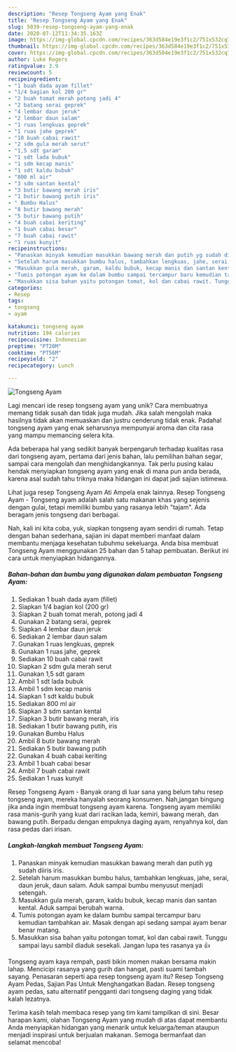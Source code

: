 ```yaml
---
description: "Resep Tongseng Ayam yang Enak"
title: "Resep Tongseng Ayam yang Enak"
slug: 5039-resep-tongseng-ayam-yang-enak
date: 2020-07-12T11:34:35.163Z
image: https://img-global.cpcdn.com/recipes/363d584e19e3f1c2/751x532cq70/tongseng-ayam-foto-resep-utama.jpg
thumbnail: https://img-global.cpcdn.com/recipes/363d584e19e3f1c2/751x532cq70/tongseng-ayam-foto-resep-utama.jpg
cover: https://img-global.cpcdn.com/recipes/363d584e19e3f1c2/751x532cq70/tongseng-ayam-foto-resep-utama.jpg
author: Luke Rogers
ratingvalue: 3.9
reviewcount: 5
recipeingredient:
- "1 buah dada ayam fillet"
- "1/4 bagian kol 200 gr"
- "2 buah tomat merah potong jadi 4"
- "2 batang serai geprek"
- "4 lembar daun jeruk"
- "2 lembar daun salam"
- "1 ruas lengkuas geprek"
- "1 ruas jahe geprek"
- "10 buah cabai rawit"
- "2 sdm gula merah serut"
- "1,5 sdt garam"
- "1 sdt lada bubuk"
- "1 sdm kecap manis"
- "1 sdt kaldu bubuk"
- "800 ml air"
- "3 sdm santan kental"
- "3 butir bawang merah iris"
- "1 butir bawang putih iris"
- " Bumbu Halus"
- "8 butir bawang merah"
- "5 butir bawang putih"
- "4 buah cabai keriting"
- "1 buah cabai besar"
- "7 buah cabai rawit"
- "1 ruas kunyit"
recipeinstructions:
- "Panaskan minyak kemudian masukkan bawang merah dan putih yg sudah diiris iris."
- "Setelah harum masukkan bumbu halus, tambahkan lengkuas, jahe, serai, daun jeruk, daun salam. Aduk sampai bumbu menyusut menjadi setengah."
- "Masukkan gula merah, garam, kaldu bubuk, kecap manis dan santan kental. Aduk sampai berubah warna."
- "Tumis potongan ayam ke dalam bumbu sampai tercampur baru kemudian tambahkan air. Masak dengan api sedang sampai ayam benar benar matang."
- "Masukkan sisa bahan yaitu potongan tomat, kol dan cabai rawit. Tunggu sampai layu sambil diaduk sesekali. Jangan lupa tes rasanya ya 👍"
categories:
- Resep
tags:
- tongseng
- ayam

katakunci: tongseng ayam 
nutrition: 194 calories
recipecuisine: Indonesian
preptime: "PT20M"
cooktime: "PT56M"
recipeyield: "2"
recipecategory: Lunch

---
```



![Tongseng Ayam](https://img-global.cpcdn.com/recipes/363d584e19e3f1c2/751x532cq70/tongseng-ayam-foto-resep-utama.jpg)

Lagi mencari ide resep tongseng ayam yang unik? Cara membuatnya memang tidak susah dan tidak juga mudah. Jika salah mengolah maka hasilnya tidak akan memuaskan dan justru cenderung tidak enak. Padahal tongseng ayam yang enak seharusnya mempunyai aroma dan cita rasa yang mampu memancing selera kita.

Ada beberapa hal yang sedikit banyak berpengaruh terhadap kualitas rasa dari tongseng ayam, pertama dari jenis bahan, lalu pemilihan bahan segar, sampai cara mengolah dan menghidangkannya. Tak perlu pusing kalau hendak menyiapkan tongseng ayam yang enak di mana pun anda berada, karena asal sudah tahu triknya maka hidangan ini dapat jadi sajian istimewa.

Lihat juga resep Tongseng Ayam Ati Ampela enak lainnya. Resep Tongseng Ayam - Tongseng ayam adalah salah satu makanan khas yang sejenis dengan gulai, tetapi memiliki bumbu yang rasanya lebih &#34;tajam&#34;. Ada beragam jenis tongseng dari berbagai.


Nah, kali ini kita coba, yuk, siapkan tongseng ayam sendiri di rumah. Tetap dengan bahan sederhana, sajian ini dapat memberi manfaat dalam membantu menjaga kesehatan tubuhmu sekeluarga. Anda bisa membuat Tongseng Ayam menggunakan 25 bahan dan 5 tahap pembuatan. Berikut ini cara untuk menyiapkan hidangannya.

<!--inarticleads1-->

##### Bahan-bahan dan bumbu yang digunakan dalam pembuatan Tongseng Ayam:

1. Sediakan 1 buah dada ayam (fillet)
1. Siapkan 1/4 bagian kol (200 gr)
1. Siapkan 2 buah tomat merah, potong jadi 4
1. Gunakan 2 batang serai, geprek
1. Siapkan 4 lembar daun jeruk
1. Sediakan 2 lembar daun salam
1. Gunakan 1 ruas lengkuas, geprek
1. Gunakan 1 ruas jahe, geprek
1. Sediakan 10 buah cabai rawit
1. Siapkan 2 sdm gula merah serut
1. Gunakan 1,5 sdt garam
1. Ambil 1 sdt lada bubuk
1. Ambil 1 sdm kecap manis
1. Siapkan 1 sdt kaldu bubuk
1. Sediakan 800 ml air
1. Siapkan 3 sdm santan kental
1. Siapkan 3 butir bawang merah, iris
1. Sediakan 1 butir bawang putih, iris
1. Gunakan  Bumbu Halus
1. Ambil 8 butir bawang merah
1. Sediakan 5 butir bawang putih
1. Gunakan 4 buah cabai keriting
1. Ambil 1 buah cabai besar
1. Ambil 7 buah cabai rawit
1. Sediakan 1 ruas kunyit


Resep Tongseng Ayam - Banyak orang di luar sana yang belum tahu resep tongseng ayam, mereka hanyalah seorang konsumen. Nah,jangan bingung jika anda ingin membuat tongseng ayam karena. Tongseng ayam memiliki rasa manis-gurih yang kuat dari racikan lada, kemiri, bawang merah, dan bawang putih. Berpadu dengan empuknya daging ayam, renyahnya kol, dan rasa pedas dari irisan. 

<!--inarticleads2-->

##### Langkah-langkah membuat Tongseng Ayam:

1. Panaskan minyak kemudian masukkan bawang merah dan putih yg sudah diiris iris.
1. Setelah harum masukkan bumbu halus, tambahkan lengkuas, jahe, serai, daun jeruk, daun salam. Aduk sampai bumbu menyusut menjadi setengah.
1. Masukkan gula merah, garam, kaldu bubuk, kecap manis dan santan kental. Aduk sampai berubah warna.
1. Tumis potongan ayam ke dalam bumbu sampai tercampur baru kemudian tambahkan air. Masak dengan api sedang sampai ayam benar benar matang.
1. Masukkan sisa bahan yaitu potongan tomat, kol dan cabai rawit. Tunggu sampai layu sambil diaduk sesekali. Jangan lupa tes rasanya ya 👍


Tongseng ayam kaya rempah, pasti bikin momen makan bersama makin lahap. Mencicipi rasanya yang gurih dan hangat, pasti suami tambah sayang. Penasaran seperti apa resep tongseng ayam itu? Resep Tongseng Ayam Pedas, Sajian Pas Untuk Menghangatkan Badan. Resep tongseng ayam pedas, satu alternatif pengganti dari tongseng daging yang tidak kalah lezatnya. 

Terima kasih telah membaca resep yang tim kami tampilkan di sini. Besar harapan kami, olahan Tongseng Ayam yang mudah di atas dapat membantu Anda menyiapkan hidangan yang menarik untuk keluarga/teman ataupun menjadi inspirasi untuk berjualan makanan. Semoga bermanfaat dan selamat mencoba!
